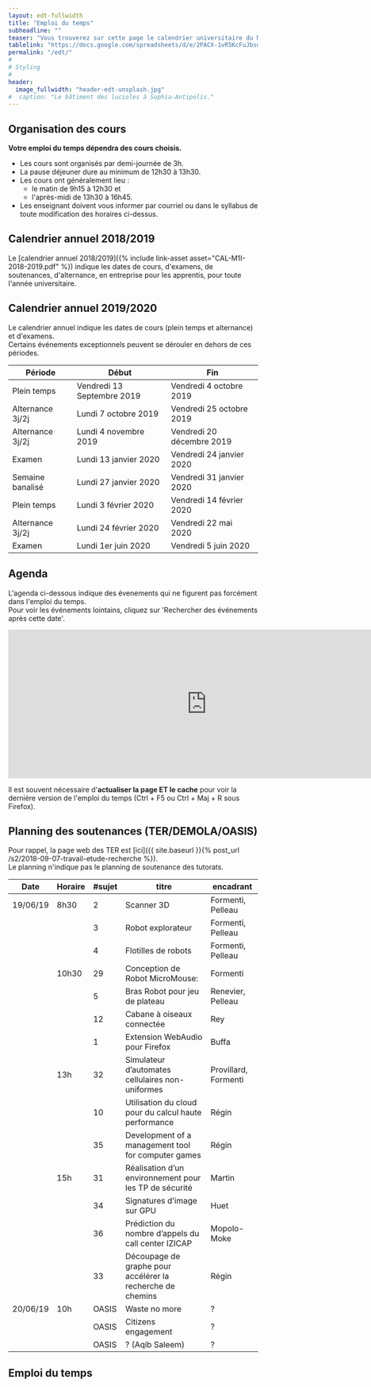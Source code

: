 ```yaml
---
layout: edt-fullwidth
title: "Emploi du temps"
subheadline: ""
teaser: "Vous trouverez sur cette page le calendrier universitaire du Master Informatique."
tablelink: "https://docs.google.com/spreadsheets/d/e/2PACX-1vR5KcFuJbsdzBo4KOfgOIObTYBGPpcbBdyZdy_nOjnILgtXwmZDjiJHh5bStoB6Ke3lGSPHDAdgmdU4/pubhtml?gid=1523095882&amp;single=true&amp;widget=true&amp;headers=false"
permalink: "/edt/"
#
# Styling
#
header:
  image_fullwidth: "header-edt-unsplash.jpg"
#  caption: "Le bâtiment des lucioles à Sophia-Antipolis."
---
```


## Organisation des cours

**Votre emploi du temps dépendra des cours choisis.**

 - Les cours sont organisés par demi-journée de 3h. 
 - La pause déjeuner dure au minimum de 12h30 à 13h30. 
 - Les cours ont généralement lieu : 
   - le matin de 9h15 à 12h30 et 
   - l'après-midi de 13h30 à 16h45.
 - Les enseignant doivent vous informer par courriel ou dans le syllabus de toute modification des horaires ci-dessus.

## Calendrier annuel 2018/2019

Le [calendrier annuel 2018/2019]({% include link-asset asset="CAL-M1I-2018-2019.pdf" %}) indique les dates de cours, d'examens, de soutenances, d'alternance, en entreprise pour les apprentis, pour toute l'année universitaire.
## Calendrier annuel 2019/2020


Le calendrier annuel indique les dates de cours (plein temps et alternance) et d'examens.  
Certains événements exceptionnels peuvent se dérouler en dehors de ces périodes.

| Période          | Début                      | Fin                       |
|------------------|----------------------------|---------------------------|
| Plein temps      | Vendredi 13 Septembre 2019 | Vendredi 4 octobre 2019   |
| Alternance 3j/2j | Lundi 7 octobre 2019       | Vendredi 25 octobre 2019  |
| Alternance 3j/2j | Lundi 4 novembre 2019      | Vendredi 20 décembre 2019 |
| Examen           | Lundi 13 janvier 2020      | Vendredi 24 janvier 2020  |
| Semaine banalisé | Lundi 27 janvier 2020      | Vendredi 31 janvier 2020  |
| Plein temps      | Lundi 3 février 2020       | Vendredi 14 février 2020  |
| Alternance 3j/2j | Lundi 24 février 2020      | Vendredi 22 mai 2020      |
| Examen           | Lundi 1er juin 2020        | Vendredi 5 juin 2020      |


## Agenda 

L'agenda ci-dessous indique des évenements qui ne figurent pas forcément dans l'emploi du temps.  
Pour voir les événements lointains, cliquez sur 'Rechercher des événements après cette date'.

<iframe src="https://calendar.google.com/calendar/embed?showTitle=0&amp;showNav=0&amp;showPrint=0&amp;showTabs=0&amp;showCalendars=0&amp;mode=AGENDA&amp;height=300&amp;wkst=2&amp;bgcolor=%23FFFFFF&amp;src=usr7a8q1t1sli8a1g4l6ms29lg%40group.calendar.google.com&amp;color=%2342104A&amp;ctz=Europe%2FParis&amp;dates=20190101%2F20190630" style="border-width:0" width="800" height="300" frameborder="0" scrolling="no"></iframe>


Il est souvent nécessaire d'**actualiser la page ET le cache** pour voir la dernière version de l'emploi du temps (Ctrl + F5 ou Ctrl + Maj + R sous Firefox).


## Planning des soutenances (TER/DEMOLA/OASIS)

Pour rappel, la page web des TER est [ici]({{ site.baseurl }}{% post_url /s2/2018-09-07-travail-etude-recherche %}).  
Le planning n'indique pas le planning de soutenance des tutorats.


| Date     | Horaire | #sujet | titre                                                      | encadrant            |
|----------|---------|--------|------------------------------------------------------------|----------------------|
| 19/06/19 | 8h30    | 2      | Scanner 3D                                                 | Formenti, Pelleau    |
|          |         | 3      | Robot explorateur                                          | Formenti, Pelleau    |
|          |         | 4      | Flotilles de robots                                        | Formenti, Pelleau    |
|          | 10h30   | 29     | Conception de Robot MicroMouse:                            | Formenti             |
|          |         | 5      | Bras Robot pour jeu de plateau                             | Renevier, Pelleau    |
|          |         | 12     | Cabane à oiseaux connectée                                 | Rey                  |
|          |         | 1      | Extension WebAudio pour Firefox                            | Buffa                |
|          | 13h     | 32     | Simulateur d’automates cellulaires non-uniformes           | Provillard, Formenti |
|          |         | 10     | Utilisation du cloud pour du calcul haute performance      | Régin                |
|          |         | 35     | Development of a management tool for computer games        | Régin                |
|          | 15h     | 31     | Réalisation d’un environnement pour les TP de sécurité     | Martin               |
|          |         | 34     | Signatures d’image sur GPU                                 | Huet                 |
|          |         | 36     | Prédiction du nombre d’appels du call center IZICAP        | Mopolo-Moke          |
|          |         | 33     | Découpage de graphe pour accélérer la recherche de chemins | Régin                |
| 20/06/19 | 10h     | OASIS  | Waste no more                                              | ?                    |
|          |         | OASIS  | Citizens engagement                                        | ?                    |
|          |         | OASIS  | ? (Aqib Saleem)                                            | ?                    |

## Emploi du temps
